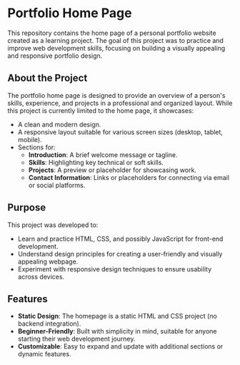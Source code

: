 # Portfolio Home Page

This repository contains the home page of a personal portfolio website created as a learning project. The goal of this project was to practice and improve web development skills, focusing on building a visually appealing and responsive portfolio design.

## About the Project

The portfolio home page is designed to provide an overview of a person's skills, experience, and projects in a professional and organized layout. While this project is currently limited to the home page, it showcases:

- A clean and modern design.
- A responsive layout suitable for various screen sizes (desktop, tablet, mobile).
- Sections for:
  - **Introduction**: A brief welcome message or tagline.
  - **Skills**: Highlighting key technical or soft skills.
  - **Projects**: A preview or placeholder for showcasing work.
  - **Contact Information**: Links or placeholders for connecting via email or social platforms.

## Purpose

This project was developed to:

- Learn and practice HTML, CSS, and possibly JavaScript for front-end development.
- Understand design principles for creating a user-friendly and visually appealing webpage.
- Experiment with responsive design techniques to ensure usability across devices.

## Features

- **Static Design**: The homepage is a static HTML and CSS project (no backend integration).
- **Beginner-Friendly**: Built with simplicity in mind, suitable for anyone starting their web development journey.
- **Customizable**: Easy to expand and update with additional sections or dynamic features.
